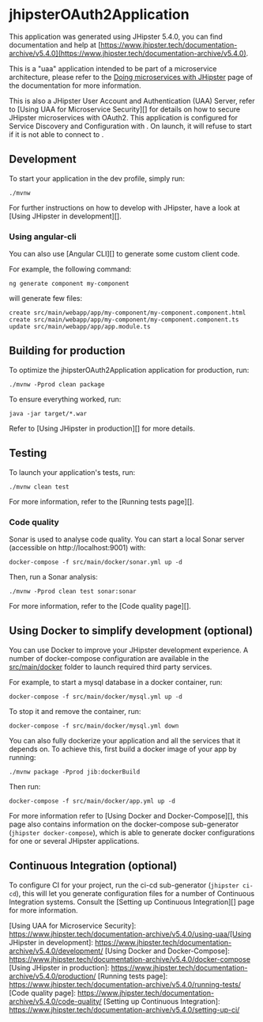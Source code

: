 # jhipsterOAuth2Application
This application was generated using JHipster 5.4.0, you can find documentation and help at [https://www.jhipster.tech/documentation-archive/v5.4.0](https://www.jhipster.tech/documentation-archive/v5.4.0).

This is a "uaa" application intended to be part of a microservice architecture, please refer to the [Doing microservices with JHipster][] page of the documentation for more information.

This is also a JHipster User Account and Authentication (UAA) Server, refer to [Using UAA for Microservice Security][] for details on how to secure JHipster microservices with OAuth2.
This application is configured for Service Discovery and Configuration with . On launch, it will refuse to start if it is not able to connect to .

## Development

To start your application in the dev profile, simply run:

    ./mvnw


For further instructions on how to develop with JHipster, have a look at [Using JHipster in development][].

### Using angular-cli

You can also use [Angular CLI][] to generate some custom client code.

For example, the following command:

    ng generate component my-component

will generate few files:

    create src/main/webapp/app/my-component/my-component.component.html
    create src/main/webapp/app/my-component/my-component.component.ts
    update src/main/webapp/app/app.module.ts


## Building for production

To optimize the jhipsterOAuth2Application application for production, run:

    ./mvnw -Pprod clean package

To ensure everything worked, run:

    java -jar target/*.war


Refer to [Using JHipster in production][] for more details.

## Testing

To launch your application's tests, run:

    ./mvnw clean test

For more information, refer to the [Running tests page][].

### Code quality

Sonar is used to analyse code quality. You can start a local Sonar server (accessible on http://localhost:9001) with:

```
docker-compose -f src/main/docker/sonar.yml up -d
```

Then, run a Sonar analysis:

```
./mvnw -Pprod clean test sonar:sonar
```

For more information, refer to the [Code quality page][].

## Using Docker to simplify development (optional)

You can use Docker to improve your JHipster development experience. A number of docker-compose configuration are available in the [src/main/docker](src/main/docker) folder to launch required third party services.

For example, to start a mysql database in a docker container, run:

    docker-compose -f src/main/docker/mysql.yml up -d

To stop it and remove the container, run:

    docker-compose -f src/main/docker/mysql.yml down

You can also fully dockerize your application and all the services that it depends on.
To achieve this, first build a docker image of your app by running:

    ./mvnw package -Pprod jib:dockerBuild

Then run:

    docker-compose -f src/main/docker/app.yml up -d

For more information refer to [Using Docker and Docker-Compose][], this page also contains information on the docker-compose sub-generator (`jhipster docker-compose`), which is able to generate docker configurations for one or several JHipster applications.

## Continuous Integration (optional)

To configure CI for your project, run the ci-cd sub-generator (`jhipster ci-cd`), this will let you generate configuration files for a number of Continuous Integration systems. Consult the [Setting up Continuous Integration][] page for more information.

[JHipster Homepage and latest documentation]: https://www.jhipster.tech
[JHipster 5.4.0 archive]: https://www.jhipster.tech/documentation-archive/v5.4.0
[Doing microservices with JHipster]: https://www.jhipster.tech/documentation-archive/v5.4.0/microservices-architecture/
[Using UAA for Microservice Security]: https://www.jhipster.tech/documentation-archive/v5.4.0/using-uaa/[Using JHipster in development]: https://www.jhipster.tech/documentation-archive/v5.4.0/development/
[Using Docker and Docker-Compose]: https://www.jhipster.tech/documentation-archive/v5.4.0/docker-compose
[Using JHipster in production]: https://www.jhipster.tech/documentation-archive/v5.4.0/production/
[Running tests page]: https://www.jhipster.tech/documentation-archive/v5.4.0/running-tests/
[Code quality page]: https://www.jhipster.tech/documentation-archive/v5.4.0/code-quality/
[Setting up Continuous Integration]: https://www.jhipster.tech/documentation-archive/v5.4.0/setting-up-ci/


